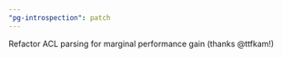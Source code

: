 ```yaml
---
"pg-introspection": patch
---
```


Refactor ACL parsing for marginal performance gain (thanks @ttfkam!)
